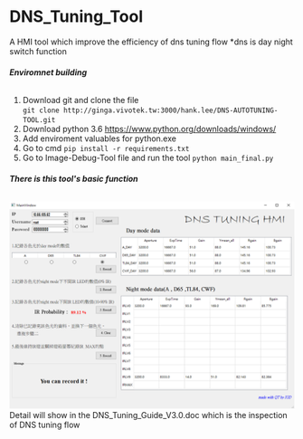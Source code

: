 # DNS_Tuning_Tool
A HMI tool which improve the efficiency  of dns tuning flow
*dns is day night switch function

###### **Enviromnet building**
1. Download git and clone the file  
        `git clone http://ginga.vivotek.tw:3000/hank.lee/DNS-AUTOTUNING-TOOL.git`
2. Download python 3.6 https://www.python.org/downloads/windows/
3. Add enviroment valuables for python.exe
4. Go to cmd 
        `pip install -r requirements.txt`
5. Go to Image-Debug-Tool file and run the tool
        `python main_final.py`


###### **There is this tool's basic function**
![Alt text](HMI_photo2.PNG)
Detail will show in the DNS_Tuning_Guide_V3.0.doc which is the inspection of DNS tuning flow



 
